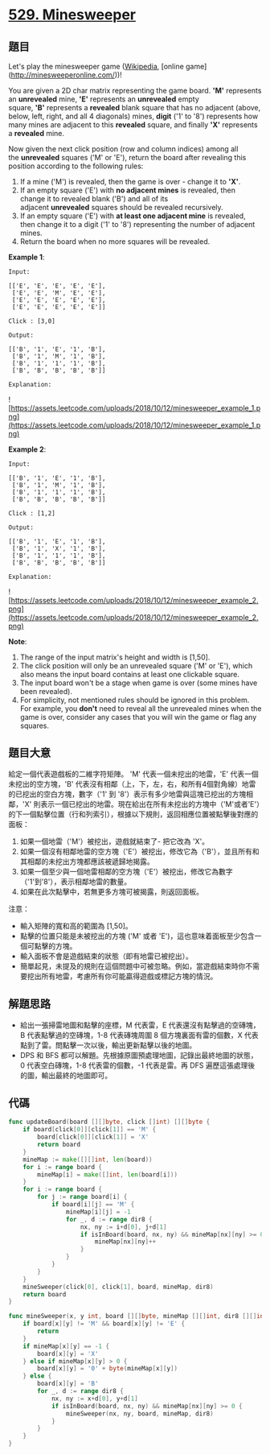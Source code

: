 # [529. Minesweeper](https://leetcode.com/problems/minesweeper/)



## 題目

Let's play the minesweeper game ([Wikipedia](https://en.wikipedia.org/wiki/Minesweeper_(video_game)), [online game](http://minesweeperonline.com/))!

You are given a 2D char matrix representing the game board. **'M'** represents an **unrevealed** mine, **'E'** represents an **unrevealed** empty square, **'B'** represents a **revealed** blank square that has no adjacent (above, below, left, right, and all 4 diagonals) mines, **digit** ('1' to '8') represents how many mines are adjacent to this **revealed** square, and finally **'X'** represents a **revealed** mine.

Now given the next click position (row and column indices) among all the **unrevealed** squares ('M' or 'E'), return the board after revealing this position according to the following rules:

1. If a mine ('M') is revealed, then the game is over - change it to **'X'**.
2. If an empty square ('E') with **no adjacent mines** is revealed, then change it to revealed blank ('B') and all of its adjacent **unrevealed** squares should be revealed recursively.
3. If an empty square ('E') with **at least one adjacent mine** is revealed, then change it to a digit ('1' to '8') representing the number of adjacent mines.
4. Return the board when no more squares will be revealed.

**Example 1**:

```
Input: 

[['E', 'E', 'E', 'E', 'E'],
 ['E', 'E', 'M', 'E', 'E'],
 ['E', 'E', 'E', 'E', 'E'],
 ['E', 'E', 'E', 'E', 'E']]

Click : [3,0]

Output: 

[['B', '1', 'E', '1', 'B'],
 ['B', '1', 'M', '1', 'B'],
 ['B', '1', '1', '1', 'B'],
 ['B', 'B', 'B', 'B', 'B']]

Explanation:
```

![https://assets.leetcode.com/uploads/2018/10/12/minesweeper_example_1.png](https://assets.leetcode.com/uploads/2018/10/12/minesweeper_example_1.png)

**Example 2**:

```
Input: 

[['B', '1', 'E', '1', 'B'],
 ['B', '1', 'M', '1', 'B'],
 ['B', '1', '1', '1', 'B'],
 ['B', 'B', 'B', 'B', 'B']]

Click : [1,2]

Output: 

[['B', '1', 'E', '1', 'B'],
 ['B', '1', 'X', '1', 'B'],
 ['B', '1', '1', '1', 'B'],
 ['B', 'B', 'B', 'B', 'B']]

Explanation:
```

![https://assets.leetcode.com/uploads/2018/10/12/minesweeper_example_2.png](https://assets.leetcode.com/uploads/2018/10/12/minesweeper_example_2.png)

**Note**:

1. The range of the input matrix's height and width is [1,50].
2. The click position will only be an unrevealed square ('M' or 'E'), which also means the input board contains at least one clickable square.
3. The input board won't be a stage when game is over (some mines have been revealed).
4. For simplicity, not mentioned rules should be ignored in this problem. For example, you **don't** need to reveal all the unrevealed mines when the game is over, consider any cases that you will win the game or flag any squares.


## 題目大意

給定一個代表遊戲板的二維字符矩陣。 'M' 代表一個未挖出的地雷，'E' 代表一個未挖出的空方塊，'B' 代表沒有相鄰（上，下，左，右，和所有4個對角線）地雷的已挖出的空白方塊，數字（'1' 到 '8'）表示有多少地雷與這塊已挖出的方塊相鄰，'X' 則表示一個已挖出的地雷。現在給出在所有未挖出的方塊中（'M'或者'E'）的下一個點擊位置（行和列索引），根據以下規則，返回相應位置被點擊後對應的面板：

1. 如果一個地雷（'M'）被挖出，遊戲就結束了- 把它改為 'X'。
2. 如果一個沒有相鄰地雷的空方塊（'E'）被挖出，修改它為（'B'），並且所有和其相鄰的未挖出方塊都應該被遞歸地揭露。
3. 如果一個至少與一個地雷相鄰的空方塊（'E'）被挖出，修改它為數字（'1'到'8'），表示相鄰地雷的數量。
4. 如果在此次點擊中，若無更多方塊可被揭露，則返回面板。


注意：

- 輸入矩陣的寬和高的範圍為 [1,50]。
- 點擊的位置只能是未被挖出的方塊 ('M' 或者 'E')，這也意味着面板至少包含一個可點擊的方塊。
- 輸入面板不會是遊戲結束的狀態（即有地雷已被挖出）。
- 簡單起見，未提及的規則在這個問題中可被忽略。例如，當遊戲結束時你不需要挖出所有地雷，考慮所有你可能贏得遊戲或標記方塊的情況。



## 解題思路

- 給出一張掃雷地圖和點擊的座標，M 代表雷，E 代表還沒有點擊過的空磚塊，B 代表點擊過的空磚塊，1-8 代表磚塊周圍 8 個方塊裏面有雷的個數，X 代表點到了雷。問點擊一次以後，輸出更新點擊以後的地圖。
- DPS 和 BFS 都可以解題。先根據原圖預處理地圖，記錄出最終地圖的狀態，0 代表空白磚塊，1-8 代表雷的個數，-1 代表是雷。再 DFS 遍歷這張處理後的圖，輸出最終的地圖即可。

## 代碼

```go
func updateBoard(board [][]byte, click []int) [][]byte {
	if board[click[0]][click[1]] == 'M' {
		board[click[0]][click[1]] = 'X'
		return board
	}
	mineMap := make([][]int, len(board))
	for i := range board {
		mineMap[i] = make([]int, len(board[i]))
	}
	for i := range board {
		for j := range board[i] {
			if board[i][j] == 'M' {
				mineMap[i][j] = -1
				for _, d := range dir8 {
					nx, ny := i+d[0], j+d[1]
					if isInBoard(board, nx, ny) && mineMap[nx][ny] >= 0 {
						mineMap[nx][ny]++
					}
				}
			}
		}
	}
	mineSweeper(click[0], click[1], board, mineMap, dir8)
	return board
}

func mineSweeper(x, y int, board [][]byte, mineMap [][]int, dir8 [][]int) {
	if board[x][y] != 'M' && board[x][y] != 'E' {
		return
	}
	if mineMap[x][y] == -1 {
		board[x][y] = 'X'
	} else if mineMap[x][y] > 0 {
		board[x][y] = '0' + byte(mineMap[x][y])
	} else {
		board[x][y] = 'B'
		for _, d := range dir8 {
			nx, ny := x+d[0], y+d[1]
			if isInBoard(board, nx, ny) && mineMap[nx][ny] >= 0 {
				mineSweeper(nx, ny, board, mineMap, dir8)
			}
		}
	}
}
```